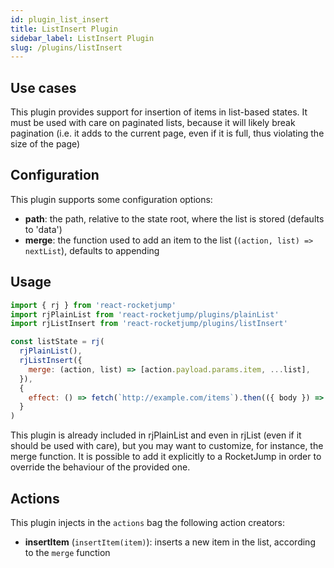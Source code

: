 ```yaml
---
id: plugin_list_insert
title: ListInsert Plugin
sidebar_label: ListInsert Plugin
slug: /plugins/listInsert
---
```


## Use cases

This plugin provides support for insertion of items in list-based states. It must be used with care on paginated lists, because it will likely break pagination (i.e. it adds to the current page, even if it is full, thus violating the size of the page)

## Configuration

This plugin supports some configuration options:

- **path**: the path, relative to the state root, where the list is stored (defaults to 'data')
- **merge**: the function used to add an item to the list (`(action, list) => nextList`), defaults to appending

## Usage

```js
import { rj } from 'react-rocketjump'
import rjPlainList from 'react-rocketjump/plugins/plainList'
import rjListInsert from 'react-rocketjump/plugins/listInsert'

const listState = rj(
  rjPlainList(),
  rjListInsert({
    merge: (action, list) => [action.payload.params.item, ...list],
  }),
  {
    effect: () => fetch(`http://example.com/items`).then(({ body }) => body),
  }
)
```

This plugin is already included in rjPlainList and even in rjList (even if it should be used with care), but you may want to customize, for instance, the merge function. It is possible to add it explicitly to a RocketJump in order to override the behaviour of the provided one.

## Actions

This plugin injects in the `actions` bag the following action creators:

- **insertItem** (`insertItem(item)`): inserts a new item in the list, according to the `merge` function
